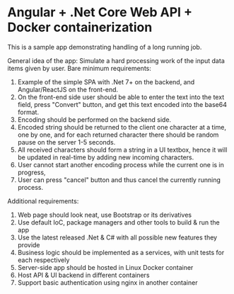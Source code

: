 # Angular + .Net Core Web API + Docker containerization
This is a sample app demonstrating handling of a long running job.

General idea of the app: Simulate a hard processing work of the input data items given by user.
Bare minimum requirements:
1. Example of the simple SPA with .Net 7+ on the backend, and Angular/ReactJS on the front-end.
2. On the front-end side user should be able to enter the text into the text field, press "Convert" button, and get this text encoded into the base64 format.
3. Encoding should be performed on the backend side.
4. Encoded string should be returned to the client one character at a time, one by one, and for each returned character there should be random pause on the server 1-5 seconds.
5. All received characters should form a string in a UI textbox, hence it will be updated in real-time by adding new incoming characters.
6. User cannot start another encoding process while the current one is in progress, 
7. User can press "cancel" button and thus cancel the currently running process.

Additional requirements:
1. Web page should look neat, use Bootstrap or its derivatives
2. Use default IoC, package managers and other tools to build & run the app
3. Use the latest released .Net & C# with all possible new features they provide
4. Business logic should be implemented as a services, with unit tests for each respectively
5. Server-side app should be hosted in Linux Docker container
6. Host API & UI backend in different containers
7. Support basic authentication using nginx in another container
